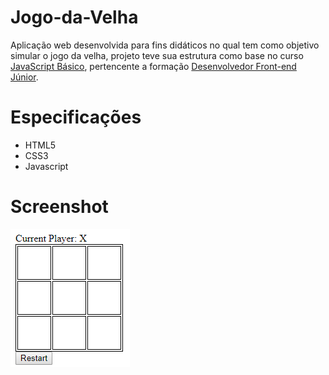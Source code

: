 # Jogo-da-Velha
Aplicação web desenvolvida para fins didáticos no qual tem como objetivo simular o jogo da velha, projeto teve sua estrutura como base no curso [JavaScript Básico](https://www.treinaweb.com.br/curso/javascript-basico), 
pertencente a formação [Desenvolvedor Front-end Júnior](https://www.treinaweb.com.br/formacao/desenvolvedor-front-end-junior).

# Especificações
- HTML5
- CSS3
- Javascript

# Screenshot
<html lang="pt-br">
<head>
</head>
<body>
	<img src="https://github.com/PauloAlves8039/Jogo-da-Velha/blob/master/imagem/jogo-da-velha.png" />
</body>
</html>

